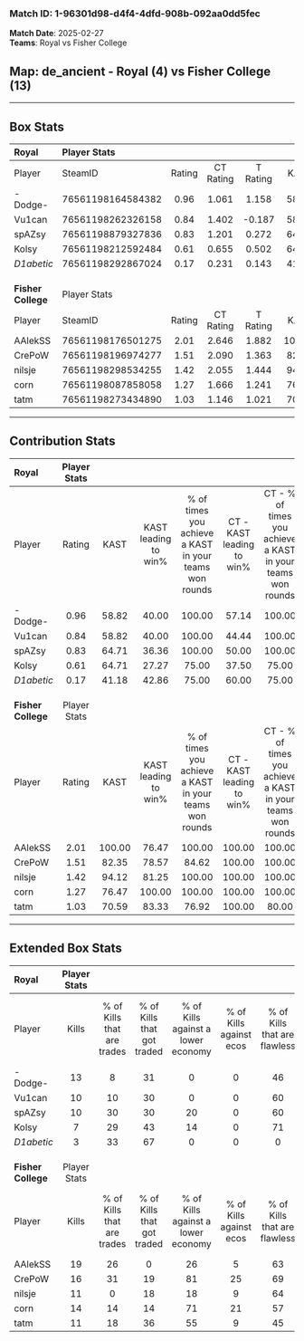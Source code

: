 ### Match ID: 1-96301d98-d4f4-4dfd-908b-092aa0dd5fec  
**Match Date**: 2025-02-27  
**Teams**: Royal vs Fisher College  

## **Map**: de_ancient - Royal (4) vs Fisher College (13)  
---  

## Box Stats  

| **Royal**          | Player Stats      |        |           |          |        |       |       |         |        |      |     |
| :- | :- | :-: | :-: | :-: | :-: | :-: | :-: | :-: | :-: | :-: | :-: |
| Player             | SteamID           | Rating | CT Rating | T Rating |  KAST  |  ADR  | Kills | Assists | Deaths | K/D  | HS% |
| -Dodge-            | 76561198164584382 |  0.96  |   1.061   |  1.158   | 58.82  | 82.0  |  13   |    3    |   15   | 0.87 | 38  |
| Vu1can             | 76561198262326158 |  0.84  |   1.402   |  -0.187  | 58.82  | 80.1  |  10   |    4    |   14   | 0.71 | 40  |
| spAZsy             | 76561198879327836 |  0.83  |   1.201   |  0.272   | 64.71  | 58.6  |  10   |    2    |   13   | 0.77 | 60  |
| Kolsy              | 76561198212592484 |  0.61  |   0.655   |  0.502   | 64.71  | 51.8  |   7   |    4    |   15   | 0.47 | 42  |
| _D1abetic_         | 76561198292867024 |  0.17  |   0.231   |  0.143   | 41.18  | 28.8  |   3   |    1    |   14   | 0.21 | 100 |
|                    |                   |        |           |          |        |       |       |         |        |      |     |
|                    |                   |        |           |          |        |       |       |         |        |      |     |
|                    |                   |        |           |          |        |       |       |         |        |      |     |
| **Fisher College** | Player Stats      |        |           |          |        |       |       |         |        |      |     |
| Player             | SteamID           | Rating | CT Rating | T Rating |  KAST  |  ADR  | Kills | Assists | Deaths | K/D  | HS% |
| AAlekSS            | 76561198176501275 |  2.01  |   2.646   |  1.882   | 100.00 | 107.6 |  19   |    5    |   4    | 4.75 | 57  |
| CrePoW             | 76561198196974277 |  1.51  |   2.090   |  1.363   | 82.35  | 96.5  |  16   |    6    |   10   | 1.60 | 37  |
| nilsje             | 76561198298534255 |  1.42  |   2.055   |  1.444   | 94.12  | 102.1 |  11   |   11    |   9    | 1.22 | 72  |
| corn               | 76561198087858058 |  1.27  |   1.666   |  1.241   | 76.47  | 70.2  |  14   |    5    |   10   | 1.40 | 42  |
| tatm               | 76561198273434890 |  1.03  |   1.146   |  1.021   | 70.59  | 59.8  |  11   |    2    |   10   | 1.10 | 36  |
---  

## Contribution Stats  

| **Royal**          | Player Stats |        |                      |                                                        |                           |                                                             |                          |                                                            |
| :- | :-: | :-: | :-: | :-: | :-: | :-: | :-: | :-: |
| Player             |    Rating    |  KAST  | KAST leading to win% | % of times you achieve a KAST in your teams won rounds | CT - KAST leading to win% | CT - % of times you achieve a KAST in your teams won rounds | T - KAST leading to win% | T - % of times you achieve a KAST in your teams won rounds |
| -Dodge-            |     0.96     | 58.82  |        40.00         |                         100.00                         |           57.14           |                           100.00                            |           0.00           |                            0.00                            |
| Vu1can             |     0.84     | 58.82  |        40.00         |                         100.00                         |           44.44           |                           100.00                            |           0.00           |                            0.00                            |
| spAZsy             |     0.83     | 64.71  |        36.36         |                         100.00                         |           50.00           |                           100.00                            |           0.00           |                            0.00                            |
| Kolsy              |     0.61     | 64.71  |        27.27         |                         75.00                          |           37.50           |                            75.00                            |           0.00           |                            0.00                            |
| _D1abetic_         |     0.17     | 41.18  |        42.86         |                         75.00                          |           60.00           |                            75.00                            |           0.00           |                            0.00                            |
|                    |              |        |                      |                                                        |                           |                                                             |                          |                                                            |
|                    |              |        |                      |                                                        |                           |                                                             |                          |                                                            |
|                    |              |        |                      |                                                        |                           |                                                             |                          |                                                            |
| **Fisher College** | Player Stats |        |                      |                                                        |                           |                                                             |                          |                                                            |
| Player             |    Rating    |  KAST  | KAST leading to win% | % of times you achieve a KAST in your teams won rounds | CT - KAST leading to win% | CT - % of times you achieve a KAST in your teams won rounds | T - KAST leading to win% | T - % of times you achieve a KAST in your teams won rounds |
| AAlekSS            |     2.01     | 100.00 |        76.47         |                         100.00                         |          100.00           |                           100.00                            |          66.67           |                           100.00                           |
| CrePoW             |     1.51     | 82.35  |        78.57         |                         84.62                          |          100.00           |                           100.00                            |          66.67           |                           75.00                            |
| nilsje             |     1.42     | 94.12  |        81.25         |                         100.00                         |          100.00           |                           100.00                            |          72.73           |                           100.00                           |
| corn               |     1.27     | 76.47  |        100.00        |                         100.00                         |          100.00           |                           100.00                            |          100.00          |                           100.00                           |
| tatm               |     1.03     | 70.59  |        83.33         |                         76.92                          |          100.00           |                            80.00                            |          75.00           |                           75.00                            |
---  

## Extended Box Stats  

| **Royal**          | Player Stats |                            |                            |                                    |                         |                              |                                 |        |                             |                                     |                          |                               |                            |
| :- | :-: | :-: | :-: | :-: | :-: | :-: | :-: | :-: | :-: | :-: | :-: | :-: | :-: |
| Player             |    Kills     | % of Kills that are trades | % of Kills that got traded | % of Kills against a lower economy | % of Kills against ecos | % of Kills that are flawless | % of Kills that are close duels | Deaths | % of Deaths that get traded | % of Deaths against a lower economy | % of Deaths against ecos | % of Deaths that are flawless | % of Deaths that are close |
| -Dodge-            |      13      |             8              |             31             |                 0                  |            0            |              46              |                0                |   15   |             27              |                  0                  |            0             |              40               |             0              |
| Vu1can             |      10      |             10             |             30             |                 0                  |            0            |              60              |               10                |   14   |             21              |                  0                  |            0             |              50               |             7              |
| spAZsy             |      10      |             30             |             30             |                 20                 |            0            |              60              |                0                |   13   |             23              |                  0                  |            0             |              69               |             0              |
| Kolsy              |      7       |             29             |             43             |                 14                 |            0            |              71              |                0                |   15   |              0              |                  7                  |            0             |              80               |             0              |
| _D1abetic_         |      3       |             33             |             67             |                 0                  |            0            |              0               |                0                |   14   |              7              |                  7                  |            0             |              64               |             7              |
|                    |              |                            |                            |                                    |                         |                              |                                 |        |                             |                                     |                          |                               |                            |
|                    |              |                            |                            |                                    |                         |                              |                                 |        |                             |                                     |                          |                               |                            |
|                    |              |                            |                            |                                    |                         |                              |                                 |        |                             |                                     |                          |                               |                            |
| **Fisher College** | Player Stats |                            |                            |                                    |                         |                              |                                 |        |                             |                                     |                          |                               |                            |
| Player             |    Kills     | % of Kills that are trades | % of Kills that got traded | % of Kills against a lower economy | % of Kills against ecos | % of Kills that are flawless | % of Kills that are close duels | Deaths | % of Deaths that get traded | % of Deaths against a lower economy | % of Deaths against ecos | % of Deaths that are flawless | % of Deaths that are close |
| AAlekSS            |      19      |             26             |             0              |                 26                 |            5            |              63              |               11                |   4    |             75              |                 50                  |            0             |              50               |             0              |
| CrePoW             |      16      |             31             |             19             |                 81                 |           25            |              69              |                0                |   10   |             20              |                 30                  |            0             |              40               |             0              |
| nilsje             |      11      |             0              |             18             |                 18                 |            9            |              64              |                0                |   9    |             67              |                 56                  |            0             |              44               |             0              |
| corn               |      14      |             14             |             14             |                 71                 |           21            |              57              |                0                |   10   |             30              |                 30                  |            0             |              40               |             0              |
| tatm               |      11      |             18             |             36             |                 55                 |            9            |              45              |                0                |   10   |             10              |                 30                  |            0             |              90               |             10             |

